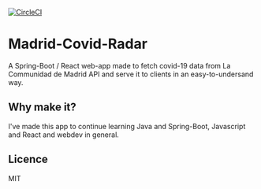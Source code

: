 [![CircleCI](https://circleci.com/gh/chilborne/Madrid-Covid-Radar.svg?style=svg&circle-token=aae2a4a81be1bdb92791eecfc38eb8eb31fada55)](<LINK>)

# Madrid-Covid-Radar

A Spring-Boot / React web-app made to fetch covid-19 data from La Communidad de Madrid API and serve it to clients in an  easy-to-undersand way.

## Why make it?

I've made this app to continue learning Java and Spring-Boot, Javascript and React and webdev in general.

## Licence
MIT

